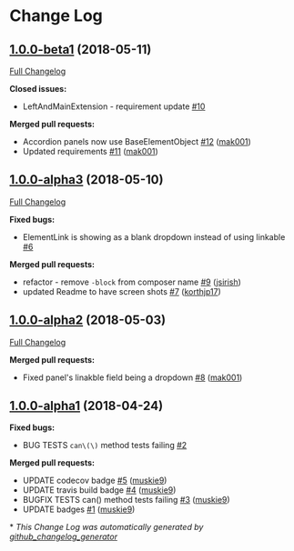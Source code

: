 # Change Log

## [1.0.0-beta1](https://github.com/dynamic/silverstripe-elemental-accordion/tree/1.0.0-beta1) (2018-05-11)
[Full Changelog](https://github.com/dynamic/silverstripe-elemental-accordion/compare/1.0.0-alpha3...1.0.0-beta1)

**Closed issues:**

- LeftAndMainExtension - requirement update [\#10](https://github.com/dynamic/silverstripe-elemental-accordion/issues/10)

**Merged pull requests:**

- Accordion panels now use BaseElementObject [\#12](https://github.com/dynamic/silverstripe-elemental-accordion/pull/12) ([mak001](https://github.com/mak001))
- Updated requirements [\#11](https://github.com/dynamic/silverstripe-elemental-accordion/pull/11) ([mak001](https://github.com/mak001))

## [1.0.0-alpha3](https://github.com/dynamic/silverstripe-elemental-accordion/tree/1.0.0-alpha3) (2018-05-10)
[Full Changelog](https://github.com/dynamic/silverstripe-elemental-accordion/compare/1.0.0-alpha2...1.0.0-alpha3)

**Fixed bugs:**

- ElementLink is showing as a blank dropdown instead of using linkable [\#6](https://github.com/dynamic/silverstripe-elemental-accordion/issues/6)

**Merged pull requests:**

- refactor - remove `-block` from composer name [\#9](https://github.com/dynamic/silverstripe-elemental-accordion/pull/9) ([jsirish](https://github.com/jsirish))
- updated Readme to have screen shots [\#7](https://github.com/dynamic/silverstripe-elemental-accordion/pull/7) ([korthjp17](https://github.com/korthjp17))

## [1.0.0-alpha2](https://github.com/dynamic/silverstripe-elemental-accordion/tree/1.0.0-alpha2) (2018-05-03)
[Full Changelog](https://github.com/dynamic/silverstripe-elemental-accordion/compare/1.0.0-alpha1...1.0.0-alpha2)

**Merged pull requests:**

- Fixed panel's linakble field being a dropdown [\#8](https://github.com/dynamic/silverstripe-elemental-accordion/pull/8) ([mak001](https://github.com/mak001))

## [1.0.0-alpha1](https://github.com/dynamic/silverstripe-elemental-accordion/tree/1.0.0-alpha1) (2018-04-24)
**Fixed bugs:**

- BUG TESTS `can\(\)` method tests failing [\#2](https://github.com/dynamic/silverstripe-elemental-accordion/issues/2)

**Merged pull requests:**

- UPDATE codecov badge [\#5](https://github.com/dynamic/silverstripe-elemental-accordion/pull/5) ([muskie9](https://github.com/muskie9))
- UPDATE travis build badge [\#4](https://github.com/dynamic/silverstripe-elemental-accordion/pull/4) ([muskie9](https://github.com/muskie9))
- BUGFIX TESTS can\(\) method tests failing [\#3](https://github.com/dynamic/silverstripe-elemental-accordion/pull/3) ([muskie9](https://github.com/muskie9))
- UPDATE badges [\#1](https://github.com/dynamic/silverstripe-elemental-accordion/pull/1) ([muskie9](https://github.com/muskie9))



\* *This Change Log was automatically generated by [github_changelog_generator](https://github.com/skywinder/Github-Changelog-Generator)*